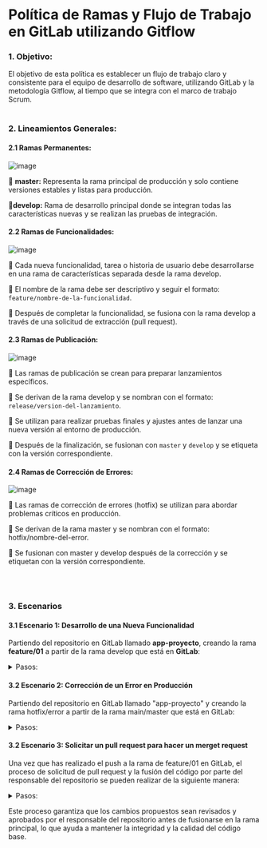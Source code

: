 # Política de Ramas y Flujo de Trabajo en GitLab utilizando Gitflow

### 1. Objetivo:
El objetivo de esta política es establecer un flujo de trabajo claro y consistente para el equipo de desarrollo de software, utilizando GitLab y la metodología Gitflow, al tiempo que se integra con el marco de trabajo Scrum.
<br><br>

### 2. Lineamientos Generales:

#### 2.1  Ramas Permanentes:

![image](https://github.com/crodrigr/E3Creatic-TechDoc/assets/31961588/87099c14-5db4-4926-baac-c4a48ee9c77d)


:small_blue_diamond: **master:** Representa la rama principal de producción y solo contiene versiones estables y listas para producción.

:small_blue_diamond:**develop:** Rama de desarrollo principal donde se integran todas las características nuevas y se realizan las pruebas de integración.

#### 2.2 Ramas de Funcionalidades:

![image](https://github.com/crodrigr/E3Creatic-TechDoc/assets/31961588/9c13690c-5f4d-40f7-98f6-e0cbc59728bf)


:small_blue_diamond: Cada nueva funcionalidad, tarea o historia de usuario debe desarrollarse en una rama de características separada desde la rama develop.

:small_blue_diamond: El nombre de la rama debe ser descriptivo y seguir el formato: `feature/nombre-de-la-funcionalidad`.

:small_blue_diamond: Después de completar la funcionalidad, se fusiona con la rama develop a través de una solicitud de extracción (pull request).

#### 2.3 Ramas de Publicación:

![image](https://github.com/crodrigr/E3Creatic-TechDoc/assets/31961588/d9b4af73-f01e-4add-b58a-698e894d164b)


:small_blue_diamond: Las ramas de publicación se crean para preparar lanzamientos específicos.

:small_blue_diamond: Se derivan de la rama develop y se nombran con el formato: `release/version-del-lanzamiento`.

:small_blue_diamond: Se utilizan para realizar pruebas finales y ajustes antes de lanzar una nueva versión al entorno de producción.

:small_blue_diamond: Después de la finalización, se fusionan con `master` y `develop` y se etiqueta con la versión correspondiente.

#### 2.4 Ramas de Corrección de Errores:


![image](https://github.com/crodrigr/E3Creatic-TechDoc/assets/31961588/33144100-e146-4865-bbe0-d8b420c0b0a9)



:small_blue_diamond: Las ramas de corrección de errores (hotfix) se utilizan para abordar problemas críticos en producción.

:small_blue_diamond: Se derivan de la rama master y se nombran con el formato: hotfix/nombre-del-error.

:small_blue_diamond: Se fusionan con master y develop después de la corrección y se etiquetan con la versión correspondiente.

<br><br>

### 3. Escenarios 

#### 3.1 Escenario 1: Desarrollo de una Nueva Funcionalidad

Partiendo del repositorio en GitLab llamado **app-proyecto**, creando la rama **feature/01** a partir de la rama develop que está en **GitLab**:

   <details><summary>Pasos:</summary>
   <br>   
      
   :one: Clonar el repositorio desde GitLab a tu máquina local:  
   
     
      git clone <URL_del_repositorio_en_GitLab>
      
   
   :two: Navegar al directorio del repositorio clonado:
   
   
      cd app-proyecto
   
   
   :three: Asegurarse de estar en la rama develop:
   
      
      git checkout develop
      
   
   :four: Crear una nueva rama de características desde develop:
   
      
      git checkout -b feature/01
      
   
   :five: Desarrollar la funcionalidad y hacer commits según sea necesario:
   
      
      # Realizar cambios y agregar archivos
      git add .
      # Hacer commit de los cambios
      git commit -m "Implementar nueva funcionalidad"
      
   
   :six: Subir la rama de características al repositorio en GitLab:
   
      
      git push origin feature/01

   Con estos pasos, has creado correctamente la rama feature/01 a partir de la rama develop en el repositorio en GitLab llamado "app-proyecto" y has comenzado a desarrollar la nueva funcionalidad en esa rama.
      
   </details>

#### 3.2 Escenario 2: Corrección de un Error en Producción

Partiendo del repositorio en GitLab llamado "app-proyecto" y creando la rama hotfix/error a partir de la rama main/master que está en GitLab:

<details><summary>Pasos:</summary>
<br>
 :one: Clonar el repositorio desde GitLab a tu máquina local si aún no lo has hecho:
   
   ```bash
   git clone <URL_del_repositorio_en_GitLab>
   ```

:two: Navegar al directorio del repositorio clonado:

   ```bash
   cd app-proyecto
   ```

:three: Asegurarse de estar en la rama main:

   ```bash
   git checkout main
   ```

:four: Crear una nueva rama de corrección de errores desde main:

   ```bash
   git checkout -b hotfix/error
   ```

:five: Realizar la corrección del error en tu código.

   ```bash
   # Realizar correcciones según sea necesario
   ```

:six: Hacer commit de los cambios:

   ```bash
   git add .
   git commit -m "Corregir error crítico en producción"
   ```

:seven: Subir la rama de corrección de errores al repositorio en GitLab:

   ```bash
   git push origin hotfix/error
   ```

Con estos pasos, has creado correctamente la rama hotfix/error a partir de la rama develop en el repositorio en GitLab llamado "app-proyecto" y has comenzado a corregir el error crítico en esa rama.


</details>


#### 3.2 Escenario 3: Solicitar un pull request para hacer un merget request

Una vez que has realizado el push a la rama de feature/01 en GitLab, el proceso de solicitud de pull request y la fusión del código por parte del responsable del repositorio se pueden realizar de la siguiente manera:

<details><summary>Pasos:</summary>

1. **Navega al Repositorio en GitLab:**
   - Abre el navegador web y accede al repositorio en GitLab donde has realizado la solicitud de cambios.

2. **Abre la Página de Merge Requests:**
   - En la página principal del repositorio, busca y haz clic en la pestaña "Merge Requests" o "Solicitudes de Fusión".

3. **Crea un Nuevo Merge Request:**
   - Haz clic en el botón "New merge request" o "Nueva solicitud de fusión".

4. **Selecciona las Ramas:**
   - En la página de creación de la solicitud de fusión, selecciona la rama de destino (generalmente la rama `develop` o `master`) como "Target branch".
   - Selecciona la rama de características (en este caso, `feature/01`) como "Source branch".

5. **Completa los Detalles del Merge Request:**
   - Proporciona un título descriptivo para la solicitud de fusión y una descripción detallada de los cambios realizados.
   - Puedes etiquetar a los revisores apropiados y asignarles tareas si es necesario.

6. **Crea la Solicitud de Fusión:**
   - Haz clic en el botón "Submit merge request" o "Enviar solicitud de fusión" para crear la solicitud de fusión.

7. **Revisión y Comentarios:**
   - El responsable del repositorio y otros colaboradores pueden revisar la solicitud de fusión, realizar comentarios y solicitar modificaciones si es necesario.
   - Puede haber discusiones adicionales sobre los cambios propuestos antes de que se apruebe la solicitud de fusión.

8. **Aprobación de la Solicitud de Fusión:**
   - Una vez que se hayan realizado las revisiones y se hayan abordado todos los comentarios, el responsable del repositorio puede aprobar la solicitud de fusión.

9. **Fusión del Código:**
   - Después de la aprobación, el responsable del repositorio puede fusionar la rama de características (`feature/01`) en la rama de destino (`develop` o `master`) utilizando la interfaz de GitLab.
   - Se pueden agregar etiquetas de versión y otros metadatos relevantes antes de completar la fusión.

10. **Confirmación de Fusión:**
    - Una vez completada la fusión, GitLab proporcionará una confirmación de que la fusión se ha realizado con éxito.
    - Los cambios ahora estarán disponibles en la rama de destino y se reflejarán en el historial de cambios del repositorio.



</details>

Este proceso garantiza que los cambios propuestos sean revisados y aprobados por el responsable del repositorio antes de fusionarse en la rama principal, lo que ayuda a mantener la integridad y la calidad del código base.

  
<br><br>

